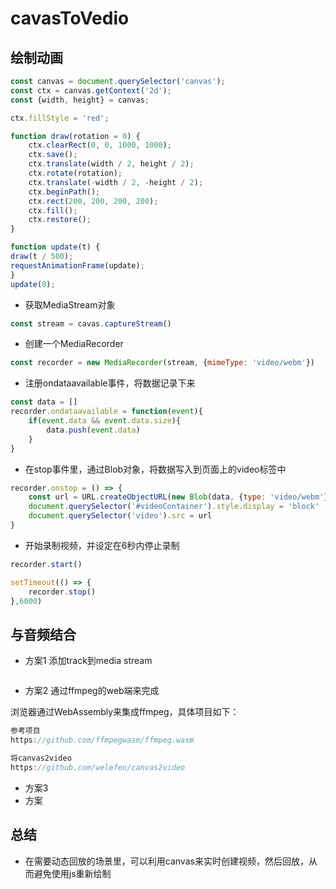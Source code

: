 # cavasToVedio

## 绘制动画

````js
const canvas = document.querySelector('canvas');
const ctx = canvas.getContext('2d');
const {width, height} = canvas;

ctx.fillStyle = 'red';

function draw(rotation = 0) {
	ctx.clearRect(0, 0, 1000, 1000);
	ctx.save();
	ctx.translate(width / 2, height / 2);
	ctx.rotate(rotation);
	ctx.translate(-width / 2, -height / 2);
	ctx.beginPath();
	ctx.rect(200, 200, 200, 200);
	ctx.fill();
	ctx.restore();	
}

function update(t) {
draw(t / 500);
requestAnimationFrame(update);
}
update(0);
````



+ 获取MediaStream对象

````js
const stream = cavas.captureStream()
````



+ 创建一个MediaRecorder

````js
const recorder = new MediaRecorder(stream, {mimeType: 'video/webm'})
````



+ 注册ondataavailable事件，将数据记录下来

```js
const data = []
recorder.ondataavailable = function(event){
    if(event.data && event.data.size){
        data.push(event.data)
    }
}
```



+ 在stop事件里，通过Blob对象，将数据写入到页面上的video标签中

```js
recorder.onstop = () => {
    const url = URL.createObjectURL(new Blob(data, {type: 'video/webm'}))
    document.querySelector('#videoContainer').style.display = 'block'
    document.querySelector('video').src = url
}
```



+ 开始录制视频，并设定在6秒内停止录制

```js
recorder.start()

setTimeout(() => {
    recorder.stop()
},6000)
```



## 与音频结合

+ 方案1	添加track到media stream

```

```



+ 方案2	通过ffmpeg的web端来完成

浏览器通过WebAssembly来集成ffmpeg，具体项目如下：

```js
参考项目
https://github.com/ffmpegwasm/ffmpeg.wasm
```

```js
将canvas2video
https://github.com/welefen/canvas2video
```



+ 方案3
+ 方案



## 总结

+ 在需要动态回放的场景里，可以利用canvas来实时创建视频，然后回放，从而避免使用js重新绘制













































